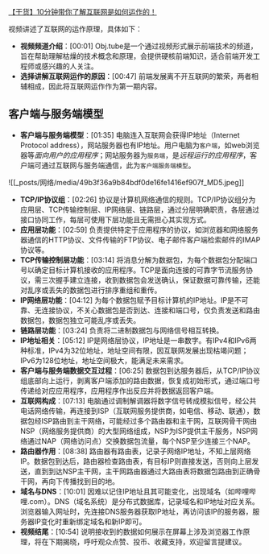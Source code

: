 [【干货】10分钟带你了解互联网是如何运作的！](https://www.bilibili.com/video/BV1Rz4y197Jd/?share_source=copy_web&vd_source=9c1e19a73fa7bd23bb37aa8d7467d862)


视频讲述了互联网的运作原理，具体如下：
- **视频频道介绍**：[00:01] Obj.tube是一个通过视频形式展示前端技术的频道，旨在帮助理解枯燥的技术概念和原理，会提供硬核前端知识，适合前端开发工程师或感兴趣的人关注。
- **选择讲解互联网运作的原因**：[00:47] 前端发展离不开互联网的繁荣，两者相辅相成，因此将互联网运作作为第一期内容。

## 客户端与服务端模型
- **客户端与服务端模型**：[01:35] 电脑连入互联网会获得IP地址（Internet Protocol address），网站服务器也有IP地址。用户电脑为`客户端`，如web浏览器等*面向用户的应用程序*；网站服务器为`服务端`，是*远程运行的应用程序*，客户端可通过互联网与服务端通信，此为`客户端服务端模型`。

![[_posts/网络/media/49b3f36a9b84bdf0de16fe1416ef907f_MD5.jpeg]]


- **TCP/IP协议组**：[02:26] 协议是计算机网络通信的规则。TCP/IP协议组分为应用层、TCP传输控制层、IP网络层、链路层，通过分层明确职责，各层通过接口协同工作，每层可使用下层功能且无需担心其实现方式。
- **应用层功能**：[02:59] 负责提供特定于应用程序的协议，如浏览器和网络服务器通信的HTTP协议、文件传输的FTP协议、电子邮件客户端检索邮件的IMAP协议等。
- **TCP传输控制层功能**：[03:14] 将消息分解为数据包，为每个数据包分配端口号以确定目标计算机接收的应用程序。TCP是面向连接的可靠字节流服务协议，需三次握手建立连接，收到数据包会发送确认，保证数据可靠传输，还能对乱序或丢失的数据包进行排序重组和重传。
- **IP网络层功能**：[04:12] 为每个数据包赋予目标计算机的IP地址。IP是不可靠、无连接协议，不关心数据包是否到达、连接和端口号，仅负责发送和路由数据包，数据包独立可能乱序或丢失。
- **链路层功能**：[03:24] 负责将二进制数据包与网络信号相互转换。
- **IP地址相关**：[05:12] IP是网络层协议，IP地址是一串数字。有IPv4和IPv6两种标准，IPv4为32位地址，地址空间有限，因互联网发展出现枯竭问题；IPv6为128位地址，地址空间极大，能满足未来需求。
- **客户端与服务端数据交互过程**：[06:25] 数据包到达服务器后，从TCP/IP协议组底部向上运行，剥离客户端添加的路由数据，恢复成初始形式，通过端口号传递给对应应用程序，应用程序作出反应并将数据返回客户端。
- **互联网构成**：[07:13] 电脑通过调制解调器将数字信号转成模拟信号，经公共电话网络传输，再连接到ISP（互联网服务提供商，如电信、移动、联通），数据包经ISP路由到主干网络，可能经过多个路由器和主干网，互联网骨干网由NSP（网络服务提供商）的大型网络组成，NSP为ISP提供主干服务，NSP网络通过NAP（网络访问点）交换数据包流量，每个NSP至少连接三个NAP。
- **路由器作用**：[08:38] 路由器有路由表，记录子网络IP地址，不知上层网络IP。数据包到达后，路由器检查路由表，有目标IP则直接发送，否则向上层发送，直到到达NSP主干网，主干网路由器通过大路由表将数据包路由到正确骨干网，再向下传播找到目的地。
- **域名与DNS**：[10:01] 因难以记住IP地址且其可能变化，出现域名（如哔哩哔哩.com）。DNS（域名系统）是分布式数据库，记录域名和IP地址对应关系。浏览器输入网址时，先连接DNS服务器获取IP地址，再访问该IP的服务器，服务器IP变化时重新绑定域名和新IP即可。
- **视频结尾**：[10:54] 说明接收到的数据如何展示在屏幕上涉及浏览器工作原理，将在下期揭晓，呼吁观众点赞、投币、收藏支持，欢迎留言提建议。